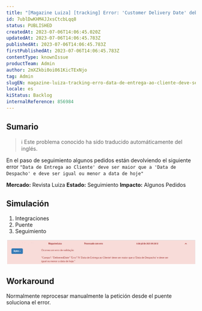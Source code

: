 ```yaml
---
title: "[Magazine Luiza] [tracking] Error: 'Customer Delivery Date' debe ser mayor que 'Delivery Date' y debe ser igual o menor que la fecha de hoy"
id: 7ublDwKHM4JJxsCtcbLqq8
status: PUBLISHED
createdAt: 2023-07-06T14:06:45.020Z
updatedAt: 2023-07-06T14:06:45.783Z
publishedAt: 2023-07-06T14:06:45.783Z
firstPublishedAt: 2023-07-06T14:06:45.783Z
contentType: knownIssue
productTeam: Admin
author: 2mXZkbi0oi061KicTExNjo
tag: Admin
slugEN: magazine-luiza-tracking-erro-data-de-entrega-ao-cliente-deve-ser-maior-que-a-data-de-despacho-e-deve-ser-igual-ou-menor-a-data-de-hoje
locale: es
kiStatus: Backlog
internalReference: 856984
---
```


## Sumario

>ℹ️ Este problema conocido ha sido traducido automáticamente del inglés.


En el paso de seguimiento algunos pedidos están devolviendo el siguiente error `"Data de Entrega ao Cliente' deve ser maior que a 'Data de Despacho' e deve ser igual ou menor a data de hoje"`

**Mercado:** Revista Luiza
**Estado:** Seguimiento
**Impacto:** Algunos Pedidos


##

## Simulación


1. Integraciones
2. Puente
3. Seguimiento

 ![](https://raw.githubusercontent.com/vtexdocs/known-issues/refs/heads/main/docs/es/known-issues/Admin/magazine-luiza-tracking-error-customer-delivery-date-debe-ser-mayor-que-delivery-date-y-debe-ser-igual-o-menor-que-la-fecha-de-hoy_1.png)



## Workaround


Normalmente reprocesar manualmente la petición desde el puente soluciona el error.




